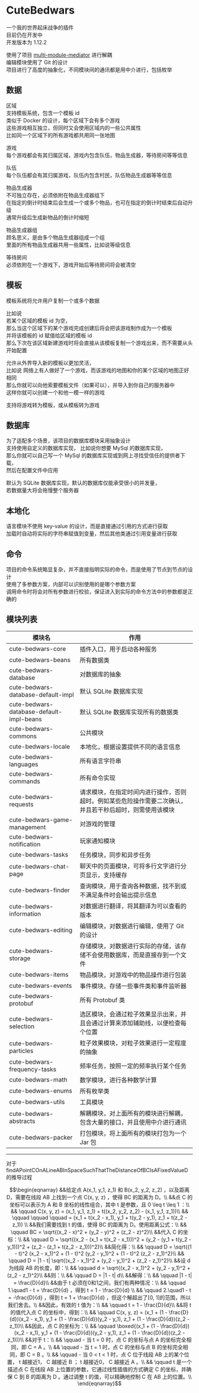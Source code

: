 CuteBedwars
===================
一个我的世界起床战争的插件  
目前仍在开发中  
开发版本为 1.12.2

使用了项目 [multi-module-mediator](https://github.com/gdrfgdrf/multi-module-mediator) 进行解耦  
编辑模块使用了 Git 的设计  
项目进行了高度的抽象化，不同模块间的通讯都是用中介进行，包括枚举  

数据
-----------------
区域  
支持模板系统，包含一个模板 id  
类似于 Docker 的设计，每个区域下会有多个游戏  
这些游戏相互独立，但同时又会使用区域内的一些公共属性  
比如同一个区域下的所有游戏都共用同一张地图

游戏  
每个游戏都会有其归属区域，游戏内包含队伍，物品生成器，等待房间等等信息

队伍  
每个队伍都会有其归属游戏，队伍内包含村民，队伍物品生成器等等信息

物品生成器  
不可独立存在，必须依附在物品生成器组下  
在指定的倒计时结束后会生成一个或多个物品，也可在指定的倒计时结束后自动升级  
通常升级后生成新物品的倒计时缩短

物品生成器组  
顾名思义，是由多个物品生成器组成一个组  
里面的所有物品生成器共用一些属性，比如说等级信息

等待房间  
必须依附在一个游戏下，游戏开始后等待房间将会被清空

模板
-----------------
模板系统将允许用户复制一个或多个数据  
  
比如说  
若某个区域的模板 id 为空，  
那么当这个区域下的某个游戏完成创建后将会把该游戏制作成为一个模板  
并将该模板的 id 赋值给区域的模板 id  
那么下次在该区域新建游戏时将会直接从该模板复制一个游戏出来，而不需要从头开始配置

允许从外界导入新的模板以更加灵活，  
比如说
网络上有人做好了一个游戏，而该游戏的地图和你的某个区域的地图正好相同  
那么你就可以向他索要模板文件（如果可以），并导入到你自己的服务器中  
这样你就可以创建一个和他一模一样的游戏

支持将游戏转为模板，或从模板转为游戏

数据库
-----------------
为了适配多个场景，该项目的数据库模块采用抽象设计  
支持使用自定义的数据库实现，
比如说你想要 MySql 的数据库实现，  
那么你就可以自己写一个 MySql 的数据库实现或到网上寻找受信任的提供者下载，  
然后在配置文件中应用

默认为 SQLite 数据库实现，默认的数据库仅能承受很小的并发量，  
若数据量大将会拖慢整个服务器

本地化
-----------------
语言模块不使用 key-value 的设计，而是直接通过引用的方式进行获取  
加载时自动将实际的字符串赋值到变量，然后其他类通过引用变量进行获取

命令
-----------------
项目的命令系统略显复杂，并不直接指明实际的命令，而是使用了节点到节点的设计  
使用了多参数方案，内部可以识别使用的是哪个参数方案  
调用命令时将会对所有参数进行校验，保证进入到实际的命令方法中的参数都是正确的

模块列表
-----------------

| 模块名                                      | 作用                                                   |
|------------------------------------------|------------------------------------------------------|
| cute-bedwars-core                        | 插件入口，用于启动各种服务                                        |  
| cute-bedwars-beans                       | 所有数据类                                                |  
| cute-bedwars-database                    | 对数据库的抽象                                              |
| cute-bedwars-database-default-impl       | 默认 SQLite 数据库实现                                      |
| cute-bedwars-database-default-impl-beans | 默认 SQLite 数据库实现所有的数据类                                |
| cute-bedwars-commons                     | 公共模块                                                 |
| cute-bedwars-locale                      | 本地化，根据设置提供不同的语言信息                                    |
| cute-bedwars-languages                   | 所有语言字符串                                              |
| cute-bedwars-commands                    | 所有命令实现                                               |
| cute-bedwars-requests                    | 请求模块，在指定时间内进行操作，否则超时。例如某些危险操作需要二次确认，并且若干秒后超时，则需使用该模块 |
| cute-bedwars-game-management             | 对游戏的管理                                               |
| cute-bedwars-notification                | 玩家通知模块                                               |
| cute-bedwars-tasks                       | 任务模块，同步和异步任务                                         |
| cute-bedwars-chat-page                   | 聊天中的页面模块，可将多行文字进行分页显示，支持缓存                           |
| cute-bedwars-finder                      | 查询模块，用于查询各种数据，找不到或不满足条件时会输出提示信息                      |
| cute-bedwars-information                 | 对数据进行翻译，将其翻译为可以查看的版本                                 |
| cute-bedwars-editing                     | 编辑模块，对数据进行编辑，使用了 Git 的设计                             |
| cute-bedwars-storage                     | 存储模块，对数据进行实际的存储，该存储不会使用数据库，而是直接存到一个文件                |
| cute-bedwars-items                       | 物品模块，对游戏中的物品操作进行包装                                   |
| cute-bedwars-events                      | 事件模块，存储一些事件类和事件监听器                                   |
| cute-bedwars-protobuf                    | 所有 Protobuf 类                                        |
| cute-bedwars-selection                   | 选区模块，会通过粒子效果显示出来，并且会通过计算来添加辅助线，以便检查每个位置              |
| cute-bedwars-particles                   | 粒子效果模块，对粒子效果进行一定程度的抽象                                |
| cute-bedwars-frequency-tasks             | 频率任务，按照一定的频率执行某个任务                                   |
| cute-bedwars-math                        | 数学模块，进行各种数学计算                                        |
| cute-bedwars-enums                       | 所有枚举类                                                |
| cute-bedwars-utils                       | 工具模块                                                 |
| cute-bedwars-abstracts                   | 解耦模块，对上面所有的模块进行解耦，包含大量的接口，并且使用中介进行通讯                 |
| cute-bedwars-packer                      | 打包模块，将上面所有的模块打包为一个 Jar 包                             |

----
对于 findAPointCOnALineABInSpaceSuchThatTheDistanceOfBCIsAFixedValueD 的推导过程  

$$\begin{eqnarray}
&&给定点 A(x_1, y_1, z_1) 和 B(x_2, y_2, z_2) ，以及距离 D，需要在线段 AB 上找到一个点 C(x, y, z) ，使得 BC 的距离为 D。\\
&&点 C 的坐标可以表示为 A 和 B 坐标的线性组合，其中 t 是参数，且 0 \leq t \leq 1 ：\\
&& \qquad C(x, y, z)  =  (x_1, y_1, z_1) + t((x_2, y_2, z_2) - (x_1, y_1, z_1))\\
&& \qquad \qquad \qquad  = (x_1 + t(x_2 - x_1), y_1 + t(y_2 - y_1), z_1 + t(z_2 - z_1)) \\
&&我们需要找到 t 的值，使得 BC 的距离为 D。使用距离公式：\\
&& \qquad BC = \sqrt{(x_2 - x)^2 + (y_2 - y)^2 + (z_2 - z)^2}\\
&&代入 C 的坐标：\\
&& \qquad D = \sqrt{(x_2 - (x_1 + t(x_2 - x_1)))^2 + (y_2 - (y_1 + t(y_2 - y_1)))^2 + (z_2 - (z_1 + t(z_2 - z_1)))^2}\\
&&简化得：\\
&& \qquad  D = \sqrt{(1 - t)^2 (x_2 - x_1)^2 + (1 - t)^2 (y_2 - y_1)^2 + (1 - t)^2 (z_2 - z_1)^2}\\
&& \qquad  D = |1 - t| \sqrt{(x_2 - x_1)^2 + (y_2 - y_1)^2 + (z_2 - z_1)^2}\\
&&设 d 为线段 AB 的长度，即：\\
&& \qquad  d = \sqrt{(x_2 - x_1)^2 + (y_2 - y_1)^2 + (z_2 - z_1)^2}\\
&&则：\\
&& \qquad D = |1 - t| d\\
&&解得：\\
&& \qquad |1 - t| = \frac{D}{d}\\
&&由于 t 必须在0和1之间，我们有两种情况：\\
&& \qquad 1.\quad1 - t = \frac{D}{d} ，得到 t = 1 - \frac{D}{d} \\
&& \qquad 2.\quad1 - t = -\frac{D}{d} ，得到 t = 1 + \frac{D}{d} ，但这个解超出了[0, 1]的范围，所以我们舍去。\\
&&因此，有效的 t 值为：\\
&& \qquad t = 1 - \frac{D}{d}\\
&&将 t 的值代入点 C 的坐标中，得到：\\
&& \qquad C(x, y, z) = (x_1 + (1 - \frac{D}{d})(x_2 - x_1), y_1 + (1 - \frac{D}{d})(y_2 - y_1), z_1 + (1 - \frac{D}{d})(z_2 - z_1))\\
&&因此，点 C 的坐标为：\\
&& \qquad \boxed{(x_1 + (1 - \frac{D}{d})(x_2 - x_1), y_1 + (1 - \frac{D}{d})(y_2 - y_1), z_1 + (1 - \frac{D}{d})(z_2 - z_1))}\\
&&对于 t：\\
&& \qquad - 当 t = 0 时，点 C 的坐标与点 A 的坐标完全相同，即 C = A 。\\
&& \qquad - 当 t = 1 时，点 C 的坐标与点 B 的坐标完全相同，即 C = B 。\\
&& \qquad - 当 0 < t < 1 时，点 C 位于线段 AB 上的某个位置， t 越接近1， C 越接近 B ； t 越接近0， C 越接近 A 。\\
&& \qquad t 是一个描述点 C 在线段 AB 上位置的参数，它通过线性插值的方式确定 C 的坐标，并确保 C 到 B 的距离为 D 。通过调整 t 的值，可以精确地控制 C 在 AB 上的位置。\\
\end{eqnarray}$$
